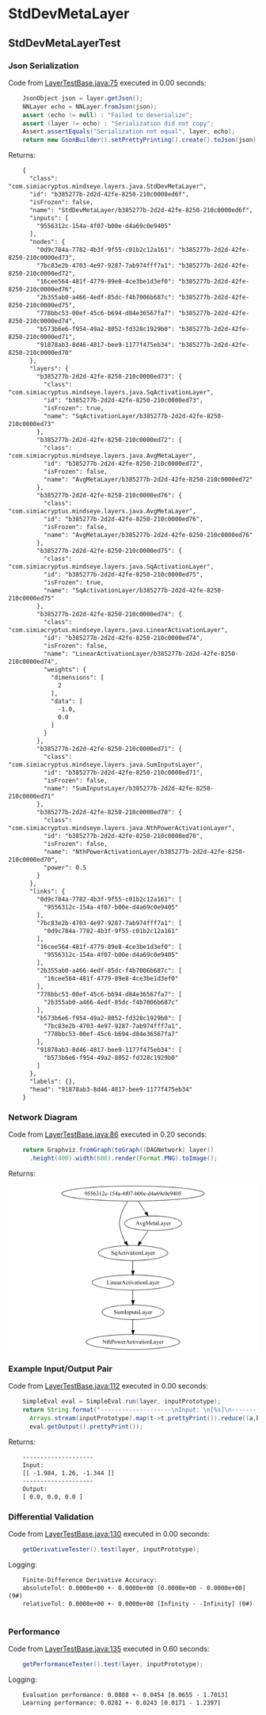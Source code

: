 # StdDevMetaLayer
## StdDevMetaLayerTest
### Json Serialization
Code from [LayerTestBase.java:75](../../../../../../../../MindsEye/src/test/java/com/simiacryptus/mindseye/layers/LayerTestBase.java#L75) executed in 0.00 seconds: 
```java
    JsonObject json = layer.getJson();
    NNLayer echo = NNLayer.fromJson(json);
    assert (echo != null) : "Failed to deserialize";
    assert (layer != echo) : "Serialization did not copy";
    Assert.assertEquals("Serialization not equal", layer, echo);
    return new GsonBuilder().setPrettyPrinting().create().toJson(json);
```

Returns: 

```
    {
      "class": "com.simiacryptus.mindseye.layers.java.StdDevMetaLayer",
      "id": "b385277b-2d2d-42fe-8250-210c0000ed6f",
      "isFrozen": false,
      "name": "StdDevMetaLayer/b385277b-2d2d-42fe-8250-210c0000ed6f",
      "inputs": [
        "9556312c-154a-4f07-b00e-d4a69c0e9405"
      ],
      "nodes": {
        "0d9c784a-7782-4b3f-9f55-c01b2c12a161": "b385277b-2d2d-42fe-8250-210c0000ed73",
        "7bc83e2b-4703-4e97-9287-7ab974fff7a1": "b385277b-2d2d-42fe-8250-210c0000ed72",
        "16cee564-481f-4779-89e8-4ce3be1d3ef0": "b385277b-2d2d-42fe-8250-210c0000ed76",
        "2b355ab0-a466-4edf-85dc-f4b7006b687c": "b385277b-2d2d-42fe-8250-210c0000ed75",
        "778bbc53-00ef-45c6-b694-d84e36567fa7": "b385277b-2d2d-42fe-8250-210c0000ed74",
        "b573b6e6-f954-49a2-8052-fd328c1929b0": "b385277b-2d2d-42fe-8250-210c0000ed71",
        "91878ab3-8d46-4817-bee9-1177f475eb34": "b385277b-2d2d-42fe-8250-210c0000ed70"
      },
      "layers": {
        "b385277b-2d2d-42fe-8250-210c0000ed73": {
          "class": "com.simiacryptus.mindseye.layers.java.SqActivationLayer",
          "id": "b385277b-2d2d-42fe-8250-210c0000ed73",
          "isFrozen": true,
          "name": "SqActivationLayer/b385277b-2d2d-42fe-8250-210c0000ed73"
        },
        "b385277b-2d2d-42fe-8250-210c0000ed72": {
          "class": "com.simiacryptus.mindseye.layers.java.AvgMetaLayer",
          "id": "b385277b-2d2d-42fe-8250-210c0000ed72",
          "isFrozen": false,
          "name": "AvgMetaLayer/b385277b-2d2d-42fe-8250-210c0000ed72"
        },
        "b385277b-2d2d-42fe-8250-210c0000ed76": {
          "class": "com.simiacryptus.mindseye.layers.java.AvgMetaLayer",
          "id": "b385277b-2d2d-42fe-8250-210c0000ed76",
          "isFrozen": false,
          "name": "AvgMetaLayer/b385277b-2d2d-42fe-8250-210c0000ed76"
        },
        "b385277b-2d2d-42fe-8250-210c0000ed75": {
          "class": "com.simiacryptus.mindseye.layers.java.SqActivationLayer",
          "id": "b385277b-2d2d-42fe-8250-210c0000ed75",
          "isFrozen": true,
          "name": "SqActivationLayer/b385277b-2d2d-42fe-8250-210c0000ed75"
        },
        "b385277b-2d2d-42fe-8250-210c0000ed74": {
          "class": "com.simiacryptus.mindseye.layers.java.LinearActivationLayer",
          "id": "b385277b-2d2d-42fe-8250-210c0000ed74",
          "isFrozen": false,
          "name": "LinearActivationLayer/b385277b-2d2d-42fe-8250-210c0000ed74",
          "weights": {
            "dimensions": [
              2
            ],
            "data": [
              -1.0,
              0.0
            ]
          }
        },
        "b385277b-2d2d-42fe-8250-210c0000ed71": {
          "class": "com.simiacryptus.mindseye.layers.java.SumInputsLayer",
          "id": "b385277b-2d2d-42fe-8250-210c0000ed71",
          "isFrozen": false,
          "name": "SumInputsLayer/b385277b-2d2d-42fe-8250-210c0000ed71"
        },
        "b385277b-2d2d-42fe-8250-210c0000ed70": {
          "class": "com.simiacryptus.mindseye.layers.java.NthPowerActivationLayer",
          "id": "b385277b-2d2d-42fe-8250-210c0000ed70",
          "isFrozen": false,
          "name": "NthPowerActivationLayer/b385277b-2d2d-42fe-8250-210c0000ed70",
          "power": 0.5
        }
      },
      "links": {
        "0d9c784a-7782-4b3f-9f55-c01b2c12a161": [
          "9556312c-154a-4f07-b00e-d4a69c0e9405"
        ],
        "7bc83e2b-4703-4e97-9287-7ab974fff7a1": [
          "0d9c784a-7782-4b3f-9f55-c01b2c12a161"
        ],
        "16cee564-481f-4779-89e8-4ce3be1d3ef0": [
          "9556312c-154a-4f07-b00e-d4a69c0e9405"
        ],
        "2b355ab0-a466-4edf-85dc-f4b7006b687c": [
          "16cee564-481f-4779-89e8-4ce3be1d3ef0"
        ],
        "778bbc53-00ef-45c6-b694-d84e36567fa7": [
          "2b355ab0-a466-4edf-85dc-f4b7006b687c"
        ],
        "b573b6e6-f954-49a2-8052-fd328c1929b0": [
          "7bc83e2b-4703-4e97-9287-7ab974fff7a1",
          "778bbc53-00ef-45c6-b694-d84e36567fa7"
        ],
        "91878ab3-8d46-4817-bee9-1177f475eb34": [
          "b573b6e6-f954-49a2-8052-fd328c1929b0"
        ]
      },
      "labels": {},
      "head": "91878ab3-8d46-4817-bee9-1177f475eb34"
    }
```



### Network Diagram
Code from [LayerTestBase.java:86](../../../../../../../../MindsEye/src/test/java/com/simiacryptus/mindseye/layers/LayerTestBase.java#L86) executed in 0.20 seconds: 
```java
    return Graphviz.fromGraph(toGraph((DAGNetwork) layer))
      .height(400).width(600).render(Format.PNG).toImage();
```

Returns: 

![Result](etc/test.1.png)



### Example Input/Output Pair
Code from [LayerTestBase.java:112](../../../../../../../../MindsEye/src/test/java/com/simiacryptus/mindseye/layers/LayerTestBase.java#L112) executed in 0.00 seconds: 
```java
    SimpleEval eval = SimpleEval.run(layer, inputPrototype);
    return String.format("--------------------\nInput: \n[%s]\n--------------------\nOutput: \n%s",
      Arrays.stream(inputPrototype).map(t->t.prettyPrint()).reduce((a,b)->a+",\n"+b).get(),
      eval.getOutput().prettyPrint());
```

Returns: 

```
    --------------------
    Input: 
    [[ -1.984, 1.26, -1.344 ]]
    --------------------
    Output: 
    [ 0.0, 0.0, 0.0 ]
```



### Differential Validation
Code from [LayerTestBase.java:130](../../../../../../../../MindsEye/src/test/java/com/simiacryptus/mindseye/layers/LayerTestBase.java#L130) executed in 0.00 seconds: 
```java
    getDerivativeTester().test(layer, inputPrototype);
```
Logging: 
```
    Finite-Difference Derivative Accuracy:
    absoluteTol: 0.0000e+00 +- 0.0000e+00 [0.0000e+00 - 0.0000e+00] (9#)
    relativeTol: 0.0000e+00 +- 0.0000e+00 [Infinity - -Infinity] (0#)
    
```

### Performance
Code from [LayerTestBase.java:135](../../../../../../../../MindsEye/src/test/java/com/simiacryptus/mindseye/layers/LayerTestBase.java#L135) executed in 0.60 seconds: 
```java
    getPerformanceTester().test(layer, inputPrototype);
```
Logging: 
```
    Evaluation performance: 0.0888 +- 0.0454 [0.0655 - 1.7013]
    Learning performance: 0.0282 +- 0.0243 [0.0171 - 1.2397]
    
```


